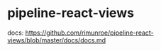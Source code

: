 # pipeline-react-views

docs: https://github.com/rimunroe/pipeline-react-views/blob/master/docs/docs.md
